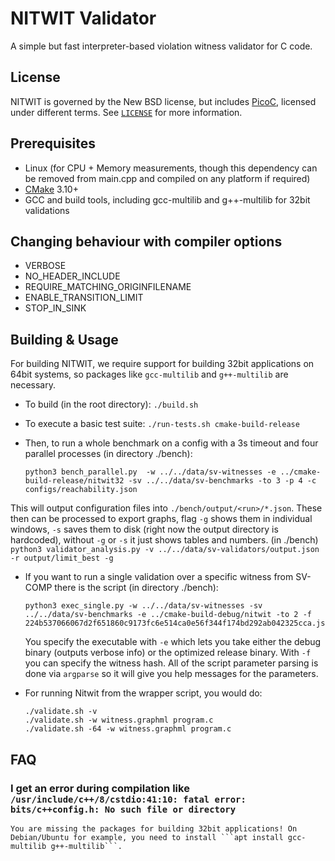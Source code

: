 # NITWIT Validator
A simple but fast interpreter-based violation witness validator for C code.

## License
NITWIT is governed by the New BSD license, but includes [PicoC](https://gitlab.com/zsaleeba/picoc), licensed under different terms. See [`LICENSE`](LICENSE) for more information.

## Prerequisites
 - Linux (for CPU + Memory measurements, though this dependency can be removed from main.cpp and compiled on any platform if required)
 - [CMake](https://cmake.org/) 3.10+
 - GCC and build tools, including gcc-multilib and g++-multilib for 32bit validations

## Changing behaviour with compiler options
 - VERBOSE
 - NO_HEADER_INCLUDE
 - REQUIRE_MATCHING_ORIGINFILENAME
 - ENABLE_TRANSITION_LIMIT
 - STOP_IN_SINK

## Building & Usage
  For building NITWIT, we require support for building 32bit applications on 64bit systems, so packages like `gcc-multilib` and `g++-multilib` are necessary.
 - To build (in the root directory):
    ```./build.sh```
 - To execute a basic test suite:
    ```./run-tests.sh cmake-build-release```
  
 - Then, to run a whole benchmark on a config with a 3s timeout and four parallel processes (in directory ./bench):
	``` 
	python3 bench_parallel.py  -w ../../data/sv-witnesses -e ../cmake-build-release/nitwit32 -sv ../../data/sv-benchmarks -to 3 -p 4 -c configs/reachability.json
	```

  This will output configuration files into `./bench/output/<run>/*.json`. These then can be processed to export graphs, flag `-g` shows them in individual windows, `-s` saves them to disk (right now the output directory is hardcoded), without `-g` or `-s` it just shows tables and numbers. (in ./bench)
	```
	python3 validator_analysis.py -v ../../data/sv-validators/output.json -r output/limit_best -g
	```

 - If you want to run a single validation over a specific witness from SV-COMP there is the script (in directory ./bench):
	```
	python3 exec_single.py -w ../../data/sv-witnesses -sv ../../data/sv-benchmarks -e ../cmake-build-debug/nitwit -to 2 -f 224b537066067d2f651860c9173fc6e514ca0e56f344f174bd292ab042325cca.json  
	```
	You specify the executable with `-e` which lets you take either the debug binary (outputs verbose info) or the optimized release binary. 
	With `-f` you can specify the witness hash.
	All of the script parameter parsing is done via `argparse` so it will give you help messages for the parameters. 

 - For running Nitwit from the wrapper script, you would do:
	``` (in root, position of parameters must be in the order as shown here)
	./validate.sh -v
	./validate.sh -w witness.graphml program.c
	./validate.sh -64 -w witness.graphml program.c
	```

## FAQ

### I get an error during compilation like ```/usr/include/c++/8/cstdio:41:10: fatal error: bits/c++config.h: No such file or directory```
	You are missing the packages for building 32bit applications! On Debian/Ubuntu for example, you need to install ```apt install gcc-multilib g++-multilib```.